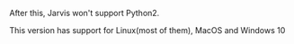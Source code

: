 After this, Jarvis won't support Python2.

This version has support for Linux(most of them), MacOS and Windows 10